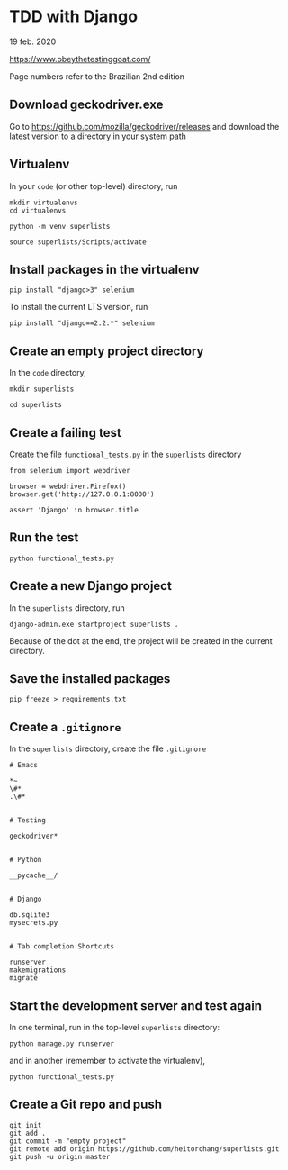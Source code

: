 # TDD with Django

19 feb. 2020

https://www.obeythetestinggoat.com/

Page numbers refer to the Brazilian 2nd edition

## Download geckodriver.exe

Go to https://github.com/mozilla/geckodriver/releases and download the latest version to a directory in your system path

## Virtualenv

In your `code` (or other top-level) directory, run

```
mkdir virtualenvs
cd virtualenvs
```

`python -m venv superlists`

`source superlists/Scripts/activate`

## Install packages in the virtualenv

`pip install "django>3" selenium`

To install the current LTS version, run

`pip install "django==2.2.*" selenium`

## Create an empty project directory

In the `code` directory,

`mkdir superlists`

`cd superlists`

## Create a failing test

Create the file `functional_tests.py` in the `superlists` directory

```
from selenium import webdriver

browser = webdriver.Firefox()
browser.get('http://127.0.0.1:8000')

assert 'Django' in browser.title
```

## Run the test

`python functional_tests.py`

## Create a new Django project

In the `superlists` directory, run

`django-admin.exe startproject superlists .`

Because of the dot at the end, the project will be created in the current directory.

## Save the installed packages

`pip freeze > requirements.txt`

## Create a `.gitignore`

In the `superlists` directory, create the file `.gitignore`

```
# Emacs

*~
\#*
.\#*


# Testing

geckodriver*


# Python

__pycache__/


# Django

db.sqlite3
mysecrets.py


# Tab completion Shortcuts

runserver
makemigrations
migrate
```

## Start the development server and test again

In one terminal, run in the top-level `superlists` directory:

`python manage.py runserver`

and in another (remember to activate the virtualenv),

`python functional_tests.py`

## Create a Git repo and push

```
git init
git add .
git commit -m "empty project"
git remote add origin https://github.com/heitorchang/superlists.git
git push -u origin master
```
